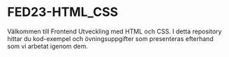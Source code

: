 # FED23-HTML_CSS

Välkommen till Frontend Utveckling med HTML och CSS. I detta repository hittar du kod-exempel och övningsuppgifter som presenteras efterhand som vi arbetat igenom dem.
